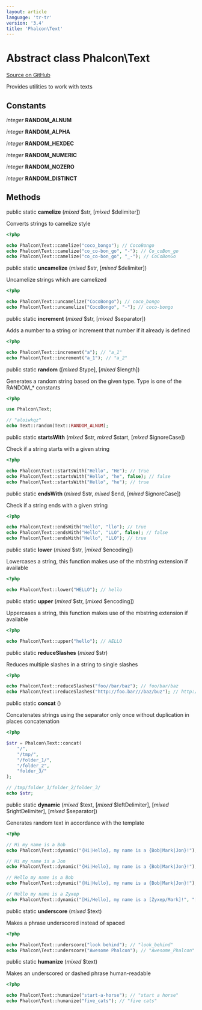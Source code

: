 ```yaml
---
layout: article
language: 'tr-tr'
version: '3.4'
title: 'Phalcon\Text'
---
```


# Abstract class **Phalcon\Text**

<a href="https://github.com/phalcon/cphalcon/tree/v3.4.0/phalcon/text.zep" class="btn btn-default btn-sm">Source on GitHub</a>

Provides utilities to work with texts

## Constants

*integer* **RANDOM_ALNUM**

*integer* **RANDOM_ALPHA**

*integer* **RANDOM_HEXDEC**

*integer* **RANDOM_NUMERIC**

*integer* **RANDOM_NOZERO**

*integer* **RANDOM_DISTINCT**

## Methods

public static **camelize** (*mixed* $str, [*mixed* $delimiter])

Converts strings to camelize style

```php
<?php

echo Phalcon\Text::camelize("coco_bongo"); // CocoBongo
echo Phalcon\Text::camelize("co_co-bon_go", "-"); // Co_coBon_go
echo Phalcon\Text::camelize("co_co-bon_go", "_-"); // CoCoBonGo

```

public static **uncamelize** (*mixed* $str, [*mixed* $delimiter])

Uncamelize strings which are camelized

```php
<?php

echo Phalcon\Text::uncamelize("CocoBongo"); // coco_bongo
echo Phalcon\Text::uncamelize("CocoBongo", "-"); // coco-bongo

```

public static **increment** (*mixed* $str, [*mixed* $separator])

Adds a number to a string or increment that number if it already is defined

```php
<?php

echo Phalcon\Text::increment("a"); // "a_1"
echo Phalcon\Text::increment("a_1"); // "a_2"

```

public static **random** ([*mixed* $type], [*mixed* $length])

Generates a random string based on the given type. Type is one of the RANDOM_* constants

```php
<?php

use Phalcon\Text;

// "aloiwkqz"
echo Text::random(Text::RANDOM_ALNUM);

```

public static **startsWith** (*mixed* $str, *mixed* $start, [*mixed* $ignoreCase])

Check if a string starts with a given string

```php
<?php

echo Phalcon\Text::startsWith("Hello", "He"); // true
echo Phalcon\Text::startsWith("Hello", "he", false); // false
echo Phalcon\Text::startsWith("Hello", "he"); // true

```

public static **endsWith** (*mixed* $str, *mixed* $end, [*mixed* $ignoreCase])

Check if a string ends with a given string

```php
<?php

echo Phalcon\Text::endsWith("Hello", "llo"); // true
echo Phalcon\Text::endsWith("Hello", "LLO", false); // false
echo Phalcon\Text::endsWith("Hello", "LLO"); // true

```

public static **lower** (*mixed* $str, [*mixed* $encoding])

Lowercases a string, this function makes use of the mbstring extension if available

```php
<?php

echo Phalcon\Text::lower("HELLO"); // hello

```

public static **upper** (*mixed* $str, [*mixed* $encoding])

Uppercases a string, this function makes use of the mbstring extension if available

```php
<?php

echo Phalcon\Text::upper("hello"); // HELLO

```

public static **reduceSlashes** (*mixed* $str)

Reduces multiple slashes in a string to single slashes

```php
<?php

echo Phalcon\Text::reduceSlashes("foo//bar/baz"); // foo/bar/baz
echo Phalcon\Text::reduceSlashes("http://foo.bar///baz/buz"); // http://foo.bar/baz/buz

```

public static **concat** ()

Concatenates strings using the separator only once without duplication in places concatenation

```php
<?php

$str = Phalcon\Text::concat(
    "/",
    "/tmp/",
    "/folder_1/",
    "/folder_2",
    "folder_3/"
);

// /tmp/folder_1/folder_2/folder_3/
echo $str;

```

public static **dynamic** (*mixed* $text, [*mixed* $leftDelimiter], [*mixed* $rightDelimiter], [*mixed* $separator])

Generates random text in accordance with the template

```php
<?php

// Hi my name is a Bob
echo Phalcon\Text::dynamic("{Hi|Hello}, my name is a {Bob|Mark|Jon}!");

// Hi my name is a Jon
echo Phalcon\Text::dynamic("{Hi|Hello}, my name is a {Bob|Mark|Jon}!");

// Hello my name is a Bob
echo Phalcon\Text::dynamic("{Hi|Hello}, my name is a {Bob|Mark|Jon}!");

// Hello my name is a Zyxep
echo Phalcon\Text::dynamic("[Hi/Hello], my name is a [Zyxep/Mark]!", "[", "]", "/");

```

public static **underscore** (*mixed* $text)

Makes a phrase underscored instead of spaced

```php
<?php

echo Phalcon\Text::underscore("look behind"); // "look_behind"
echo Phalcon\Text::underscore("Awesome Phalcon"); // "Awesome_Phalcon"

```

public static **humanize** (*mixed* $text)

Makes an underscored or dashed phrase human-readable

```php
<?php

echo Phalcon\Text::humanize("start-a-horse"); // "start a horse"
echo Phalcon\Text::humanize("five_cats"); // "five cats"

```